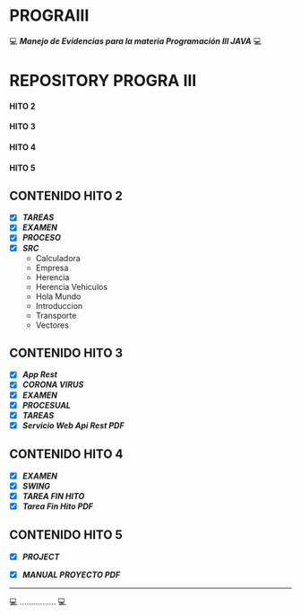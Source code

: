 # PROGRAIII

:computer: **_Manejo de Evidencias para la materia Programación III JAVA_** :computer:

# REPOSITORY PROGRA III

#### HITO 2 ####


#### HITO 3 ####


#### HITO 4 ####


#### HITO 5 ####


## CONTENIDO HITO 2 ##

- [X] **_TAREAS_**
- [X] **_EXAMEN_**
- [X] **_PROCESO_**
- [X] **_SRC_**
   - Calculadora
   - Empresa
   - Herencia
   - Herencia Vehiculos
   - Hola Mundo
   - Introduccion
   - Transporte
   - Vectores

## CONTENIDO HITO 3 ##

- [X] **_App Rest_**
- [X] **_CORONA VIRUS_**
- [X] **_EXAMEN_**
- [X] **_PROCESUAL_**
- [X] **_TAREAS_**
- [X] **_Servicio Web Api Rest PDF_**

## CONTENIDO HITO 4 ##

- [X] **_EXAMEN_**
- [X] **_SWING_**
- [X] **_TAREA FIN HITO_**
- [X] **_Tarea Fin Hito PDF_**

## CONTENIDO HITO 5 ##

- [X] **_PROJECT_**
- [X] **_MANUAL PROYECTO PDF_**



--------------------------------------------
:computer: ................ :computer: